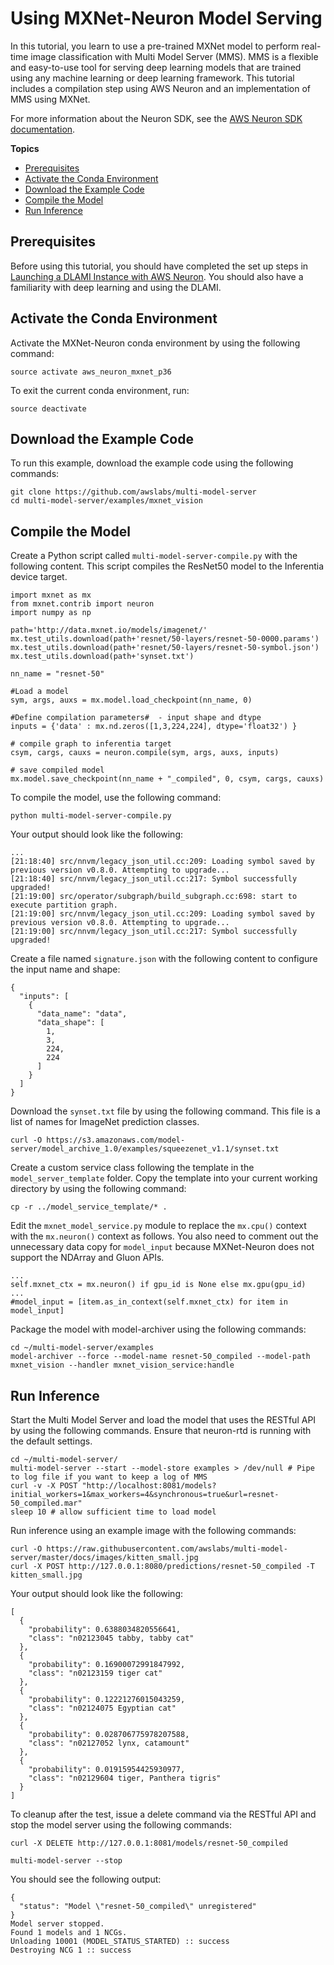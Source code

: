 # Using MXNet\-Neuron Model Serving<a name="tutorial-inferentia-mxnet-neuron-serving"></a>

In this tutorial, you learn to use a pre\-trained MXNet model to perform real\-time image classification with Multi Model Server \(MMS\)\. MMS is a flexible and easy\-to\-use tool for serving deep learning models that are trained using any machine learning or deep learning framework\. This tutorial includes a compilation step using AWS Neuron and an implementation of MMS using MXNet\.

 For more information about the Neuron SDK, see the [AWS Neuron SDK documentation](https://awsdocs-neuron.readthedocs-hosted.com/en/latest/neuron-guide/neuron-frameworks/mxnet-neuron/index.html)\. 

**Topics**
+ [Prerequisites](#tutorial-inferentia-mxnet-neuron-serving-prerequisites)
+ [Activate the Conda Environment](#tutorial-inferentia-mxnet-neuron-serving-activate)
+ [Download the Example Code](#tutorial-inferentia-mxnet-neuron-serving-download)
+ [Compile the Model](#tutorial-inferentia-mxnet-neuron-serving-compile)
+ [Run Inference](#tutorial-inferentia-mxnet-neuron-serving-inference)

## Prerequisites<a name="tutorial-inferentia-mxnet-neuron-serving-prerequisites"></a>

 Before using this tutorial, you should have completed the set up steps in [Launching a DLAMI Instance with AWS Neuron](tutorial-inferentia-launching.md)\. You should also have a familiarity with deep learning and using the DLAMI\. 

## Activate the Conda Environment<a name="tutorial-inferentia-mxnet-neuron-serving-activate"></a>

 Activate the MXNet\-Neuron conda environment by using the following command: 

```
source activate aws_neuron_mxnet_p36
```

 To exit the current conda environment, run: 

```
source deactivate
```

## Download the Example Code<a name="tutorial-inferentia-mxnet-neuron-serving-download"></a>

 To run this example, download the example code using the following commands: 

```
git clone https://github.com/awslabs/multi-model-server
cd multi-model-server/examples/mxnet_vision
```

## Compile the Model<a name="tutorial-inferentia-mxnet-neuron-serving-compile"></a>

Create a Python script called `multi-model-server-compile.py` with the following content\. This script compiles the ResNet50 model to the Inferentia device target\. 

```
import mxnet as mx
from mxnet.contrib import neuron
import numpy as np

path='http://data.mxnet.io/models/imagenet/'
mx.test_utils.download(path+'resnet/50-layers/resnet-50-0000.params')
mx.test_utils.download(path+'resnet/50-layers/resnet-50-symbol.json')
mx.test_utils.download(path+'synset.txt')

nn_name = "resnet-50"

#Load a model
sym, args, auxs = mx.model.load_checkpoint(nn_name, 0)

#Define compilation parameters#  - input shape and dtype
inputs = {'data' : mx.nd.zeros([1,3,224,224], dtype='float32') }

# compile graph to inferentia target
csym, cargs, cauxs = neuron.compile(sym, args, auxs, inputs)

# save compiled model
mx.model.save_checkpoint(nn_name + "_compiled", 0, csym, cargs, cauxs)
```

 To compile the model, use the following command: 

```
python multi-model-server-compile.py
```

 Your output should look like the following: 

```
...
[21:18:40] src/nnvm/legacy_json_util.cc:209: Loading symbol saved by previous version v0.8.0. Attempting to upgrade...
[21:18:40] src/nnvm/legacy_json_util.cc:217: Symbol successfully upgraded!
[21:19:00] src/operator/subgraph/build_subgraph.cc:698: start to execute partition graph.
[21:19:00] src/nnvm/legacy_json_util.cc:209: Loading symbol saved by previous version v0.8.0. Attempting to upgrade...
[21:19:00] src/nnvm/legacy_json_util.cc:217: Symbol successfully upgraded!
```

 Create a file named `signature.json` with the following content to configure the input name and shape: 

```
{
  "inputs": [
    {
      "data_name": "data",
      "data_shape": [
        1,
        3,
        224,
        224
      ]
    }
  ]
}
```

Download the `synset.txt` file by using the following command\. This file is a list of names for ImageNet prediction classes\. 

```
curl -O https://s3.amazonaws.com/model-server/model_archive_1.0/examples/squeezenet_v1.1/synset.txt
```

Create a custom service class following the template in the `model_server_template` folder\. Copy the template into your current working directory by using the following command: 

```
cp -r ../model_service_template/* .
```

 Edit the `mxnet_model_service.py` module to replace the `mx.cpu()` context with the `mx.neuron()` context as follows\. You also need to comment out the unnecessary data copy for `model_input` because MXNet\-Neuron does not support the NDArray and Gluon APIs\. 

```
...
self.mxnet_ctx = mx.neuron() if gpu_id is None else mx.gpu(gpu_id)
...
#model_input = [item.as_in_context(self.mxnet_ctx) for item in model_input]
```

 Package the model with model\-archiver using the following commands: 

```
cd ~/multi-model-server/examples
model-archiver --force --model-name resnet-50_compiled --model-path mxnet_vision --handler mxnet_vision_service:handle
```

## Run Inference<a name="tutorial-inferentia-mxnet-neuron-serving-inference"></a>

Start the Multi Model Server and load the model that uses the RESTful API by using the following commands\. Ensure that neuron\-rtd is running with the default settings\. 

```
cd ~/multi-model-server/
multi-model-server --start --model-store examples > /dev/null # Pipe to log file if you want to keep a log of MMS
curl -v -X POST "http://localhost:8081/models?initial_workers=1&max_workers=4&synchronous=true&url=resnet-50_compiled.mar"
sleep 10 # allow sufficient time to load model
```

 Run inference using an example image with the following commands: 

```
curl -O https://raw.githubusercontent.com/awslabs/multi-model-server/master/docs/images/kitten_small.jpg
curl -X POST http://127.0.0.1:8080/predictions/resnet-50_compiled -T kitten_small.jpg
```

 Your output should look like the following: 

```
[
  {
    "probability": 0.6388034820556641,
    "class": "n02123045 tabby, tabby cat"
  },
  {
    "probability": 0.16900072991847992,
    "class": "n02123159 tiger cat"
  },
  {
    "probability": 0.12221276015043259,
    "class": "n02124075 Egyptian cat"
  },
  {
    "probability": 0.028706775978207588,
    "class": "n02127052 lynx, catamount"
  },
  {
    "probability": 0.01915954425930977,
    "class": "n02129604 tiger, Panthera tigris"
  }
]
```

 To cleanup after the test, issue a delete command via the RESTful API and stop the model server using the following commands: 

```
curl -X DELETE http://127.0.0.1:8081/models/resnet-50_compiled

multi-model-server --stop
```

 You should see the following output: 

```
{
  "status": "Model \"resnet-50_compiled\" unregistered"
}
Model server stopped.
Found 1 models and 1 NCGs.
Unloading 10001 (MODEL_STATUS_STARTED) :: success
Destroying NCG 1 :: success
```